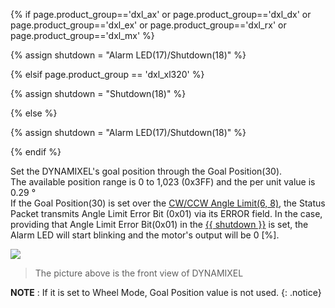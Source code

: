 {% if page.product_group=='dxl_ax' or page.product_group=='dxl_dx' or page.product_group=='dxl_ex' or page.product_group=='dxl_rx' or page.product_group=='dxl_mx' %} 

{% assign shutdown = "Alarm LED(17)/Shutdown(18)" %}

{% elsif page.product_group == 'dxl_xl320' %}

{% assign shutdown = "Shutdown(18)" %}

{% else %}

{% assign shutdown = "Alarm LED(17)/Shutdown(18)" %} 

{% endif %}

Set the DYNAMIXEL's goal position through the Goal Position(30).  
The available position range is 0 to 1,023 (0x3FF) and the per unit value is 0.29 &deg;  
If the Goal Position(30) is set over the [CW/CCW Angle Limit(6, 8)](#cwccw-angle-limit6-8), the Status Packet transmits Angle Limit Error Bit (0x01) via its ERROR field. In the case, providing that Angle Limit Error Bit(0x01) in the [{{ shutdown }}](#shutdown) is set, the Alarm LED will start blinking and the motor's output will be 0 [%].

![](/assets/images/dxl/dx/dx_series_goal_position.png)

> The picture above is the front view of DYNAMIXEL

**NOTE** : If it is set to Wheel Mode, Goal Position value is not used.
{: .notice}
